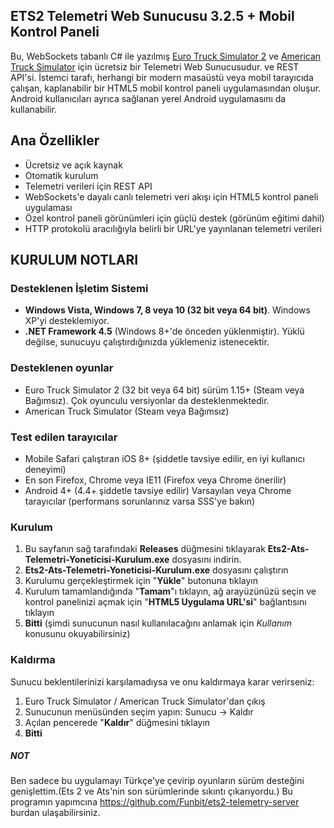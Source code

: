 ## ETS2 Telemetri Web Sunucusu 3.2.5 + Mobil Kontrol Paneli

Bu, WebSockets tabanlı C# ile yazılmış [Euro Truck Simulator 2](http://www.eurotrucksimulator2.com/) ve [American Truck Simulator](http://www.americantrucksimulator.com/) için ücretsiz bir Telemetri Web Sunucusudur. ve REST API'si. İstemci tarafı, herhangi bir modern masaüstü veya mobil tarayıcıda çalışan, kaplanabilir bir HTML5 mobil kontrol paneli uygulamasından oluşur. Android kullanıcıları ayrıca sağlanan yerel Android uygulamasını da kullanabilir.   

## Ana Özellikler

- Ücretsiz ve açık kaynak
- Otomatik kurulum
- Telemetri verileri için REST API
- WebSockets'e dayalı canlı telemetri veri akışı için HTML5 kontrol paneli uygulaması 
- Özel kontrol paneli görünümleri için güçlü destek (görünüm eğitimi dahil)
- HTTP protokolü aracılığıyla belirli bir URL'ye yayınlanan telemetri verileri

## KURULUM NOTLARI

### Desteklenen İşletim Sistemi

- **Windows Vista, Windows 7, 8 veya 10 (32 bit veya 64 bit)**. Windows XP'yi desteklemiyor.
- **.NET Framework 4.5** (Windows 8+'de önceden yüklenmiştir). Yüklü değilse, sunucuyu çalıştırdığınızda yüklemeniz istenecektir. 

### Desteklenen oyunlar

- Euro Truck Simulator 2 (32 bit veya 64 bit) sürüm 1.15+ (Steam veya Bağımsız). Çok oyunculu versiyonlar da desteklenmektedir. 
- American Truck Simulator (Steam veya Bağımsız)

### Test edilen tarayıcılar

- Mobile Safari çalıştıran iOS 8+ (şiddetle tavsiye edilir, en iyi kullanıcı deneyimi)
- En son Firefox, Chrome veya IE11 (Firefox veya Chrome önerilir)
- Android 4+ (4.4+ şiddetle tavsiye edilir) Varsayılan veya Chrome tarayıcılar (performans sorunlarınız varsa SSS'ye bakın)

### Kurulum

1. Bu sayfanın sağ tarafındaki **Releases** düğmesini tıklayarak **Ets2-Ats-Telemetri-Yoneticisi-Kurulum.exe** dosyasını indirin. 
2. **Ets2-Ats-Telemetri-Yoneticisi-Kurulum.exe** dosyasını çalıştırın 
3. Kurulumu gerçekleştirmek için "**Yükle**" butonuna tıklayın 
4. Kurulum tamamlandığında "**Tamam**"ı tıklayın, ağ arayüzünüzü seçin ve kontrol panelinizi açmak için "**HTML5 Uygulama URL'si**" bağlantısını tıklayın
5. **Bitti** (şimdi sunucunun nasıl kullanılacağını anlamak için *Kullanım* konusunu okuyabilirsiniz)

### Kaldırma

Sunucu beklentilerinizi karşılamadıysa ve onu kaldırmaya karar verirseniz:

1. Euro Truck Simulator / American Truck Simulator'dan çıkış
2. Sunucunun menüsünden seçim yapın: Sunucu -> Kaldır
3. Açılan pencerede "**Kaldır**" düğmesini tıklayın
4. **Bitti**

##### NOT #####

Ben sadece bu uygulamayı Türkçe'ye çevirip oyunların sürüm desteğini genişlettim.(Ets 2 ve Ats'nin son sürümlerinde sıkıntı çıkarıyordu.)
Bu programın yapımcına https://github.com/Funbit/ets2-telemetry-server burdan ulaşabilirsiniz.
